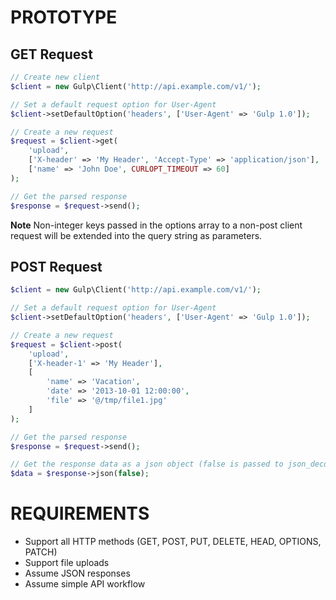 PROTOTYPE
====

## GET Request

```php
// Create new client
$client = new Gulp\Client('http://api.example.com/v1/');

// Set a default request option for User-Agent
$client->setDefaultOption('headers', ['User-Agent' => 'Gulp 1.0']);

// Create a new request
$request = $client->get(
    'upload',
    ['X-header' => 'My Header', 'Accept-Type' => 'application/json'],
    ['name' => 'John Doe', CURLOPT_TIMEOUT => 60]
);

// Get the parsed response
$response = $request->send();
```

**Note** Non-integer keys passed in the options array to a non-post client request will be extended into the query string as parameters.

## POST Request

```php
$client = new Gulp\Client('http://api.example.com/v1/');

// Set a default request option for User-Agent
$client->setDefaultOption('headers', ['User-Agent' => 'Gulp 1.0']);

// Create a new request
$request = $client->post(
    'upload',
    ['X-header-1' => 'My Header'],
    [
        'name' => 'Vacation',
        'date' => '2013-10-01 12:00:00',
        'file' => '@/tmp/file1.jpg'
    ]
);

// Get the parsed response
$response = $request->send();

// Get the response data as a json object (false is passed to json_decode)
$data = $response->json(false);
```

REQUIREMENTS
====

* Support all HTTP methods (GET, POST, PUT, DELETE, HEAD, OPTIONS, PATCH)
* Support file uploads
* Assume JSON responses
* Assume simple API workflow
